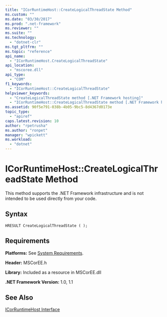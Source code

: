 ```yaml
---
title: "ICorRuntimeHost::CreateLogicalThreadState Method"
ms.custom: ""
ms.date: "03/30/2017"
ms.prod: ".net-framework"
ms.reviewer: ""
ms.suite: ""
ms.technology: 
  - "dotnet-clr"
ms.tgt_pltfrm: ""
ms.topic: "reference"
api_name: 
  - "ICorRuntimeHost.CreateLogicalThreadState"
api_location: 
  - "mscoree.dll"
api_type: 
  - "COM"
f1_keywords: 
  - "ICorRuntimeHost::CreateLogicalThreadState"
helpviewer_keywords: 
  - "CreateLogicalThreadState method [.NET Framework hosting]"
  - "ICorRuntimeHost::CreateLogicalThreadState method [.NET Framework hosting]"
ms.assetid: 90f5e791-038b-4b05-9bc5-8d4367d0173e
topic_type: 
  - "apiref"
caps.latest.revision: 10
author: "rpetrusha"
ms.author: "ronpet"
manager: "wpickett"
ms.workload: 
  - "dotnet"
---
```

# ICorRuntimeHost::CreateLogicalThreadState Method
This method supports the .NET Framework infrastructure and is not intended to be used directly from your code.  
  
## Syntax  
  
```  
HRESULT CreateLogicalThreadState ( );  
```  
  
## Requirements  
 **Platforms:** See [System Requirements](../../../../docs/framework/get-started/system-requirements.md).  
  
 **Header:** MSCorEE.h  
  
 **Library:** Included as a resource in MSCorEE.dll  
  
 **.NET Framework Version:** 1.0, 1.1  
  
## See Also  
 [ICorRuntimeHost Interface](../../../../docs/framework/unmanaged-api/hosting/icorruntimehost-interface.md)
